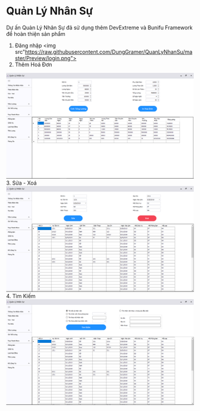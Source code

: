 # Quản Lý Nhân Sự
Dự ấn Quản Lý Nhân Sự đã sử dụng thêm DevExtreme và Bunifu Framework để hoàn thiện sản phẩm

1. Đăng nhập
<img src"https://raw.githubusercontent.com/DungGramer/QuanLyNhanSu/master/Preview/login.png"><br>
2. Thêm Hoá Đơn
<img src="https://raw.githubusercontent.com/DungGramer/QuanLyNhanSu/master/Preview/inHoaDon.png">
3. Sửa - Xoá
<img src="https://raw.githubusercontent.com/DungGramer/QuanLyNhanSu/master/Preview/Sua%20-%20Xoa.png">
4. Tìm Kiếm
<img src="https://raw.githubusercontent.com/DungGramer/QuanLyNhanSu/master/Preview/timKiem.png">

